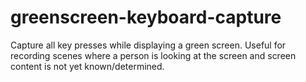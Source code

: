 # greenscreen-keyboard-capture
Capture all key presses while displaying a green screen. Useful for recording scenes where a person is looking at the screen and screen content is not yet known/determined.
